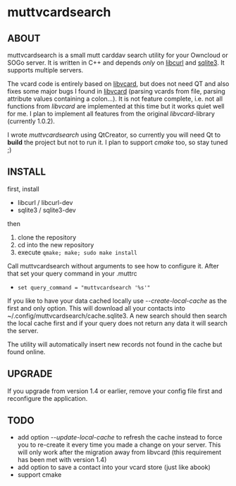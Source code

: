 muttvcardsearch
============

ABOUT
------------
muttvcardsearch is a small mutt carddav search utility for your Owncloud or SOGo server.
It is written in C++ and depends *only* on [libcurl](http://curl.haxx.se/libcurl/) and [sqlite3](http://www.sqlite.org/). It supports multiple servers.

The vcard code is entirely based on [libvcard](http://code.google.com/p/libvcard), but does not need QT and also fixes some
major bugs I found in [libvcard](http://code.google.com/p/libvcard/) (parsing vcards from file,
parsing attribute values containing a colon...). It is not feature complete, i.e. not
all functions from *libvcard* are implemented at this time but it works quiet well for me.
I plan to implement all features from the original *libvcard*-library (currently 1.0.2).

I wrote *muttvcardsearch* using QtCreator, so currently you will need Qt to **build** the project
but not to run it. I plan to support *cmake* too, so stay tuned ;)

INSTALL
------------
first, install
* libcurl / libcurl-dev
* sqlite3 / sqlite3-dev

then

1. clone the repository
2. cd into the new repository
3. execute `qmake; make; sudo make install`

Call muttvcardsearch without arguments to see how to configure it.
After that set your query command in your .muttrc
* `set query_command = "muttvcardsearch '%s'"`

If you like to have your data cached locally use *--create-local-cache* as the first and only option.
This will download all your contacts into ~/.config/muttvcardsearch/cache.sqlite3. A new search should
then search the local cache first and if your query does not return any data it will search the server.

The utility will automatically insert new records not found in the cache but found online.

UPGRADE
------------
If you upgrade from version 1.4 or earlier, remove your config file first
and reconfigure the application.

TODO
------------
* add option *--update-local-cache* to refresh the cache instead to force you to re-create it every time you made a change on your server. This will only work after the migration away from libvcard (this requirement has been met with version 1.4)
* add option to save a contact into your vcard store (just like abook)
* support cmake
